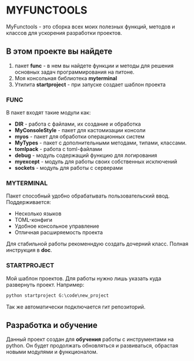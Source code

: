 # MYFUNCTOOLS

MyFunctools - это сборка всех моих полезных функций, методов и классов для ускорения разработки проектов.

## В этом проекте вы найдете

1. пакет **func** - в нем вы найдете функции и методы для решения основных задач программирования на питоне.
2. Моя консольная библиотека **myterminal**
3. Утилита **startproject** - при запуске создает шаблон проекта

### FUNC

В пакет входят такие модули как:

- **DIR** - работа с файлами, их создание и обработка
- **MyConsoleStyle** - пакет для кастомизации консоли
- **myos** - пакет для обработки операционных систем
- **MyTypes** - пакет с дополнительными методами, типами, классами.
- **tomlpack** - работа с toml-файлами
- **debug** - модуль содержащий функцию для логирования
- **myexcept** - модуль для работы своих собственных исключений
- **sockets** - модуль для работы с серверами

### MYTERMINAL

Пакет способный удобно обрабатывать пользовательский ввод.
Поддерживается:

- Несколько языков
- TOML-конфиги
- Удобное консольное управление
- Отличная расширяемость проекта

Для стабильной работы рекоменндую создать дочерний класс. Полная инструкция в __doc__.

### STARTPROJECT

Мой шаблон проектов. Для работы нужно лишь указать куда развернуть проект. Например:

```cmd
python startproject G:\code\new_project
```

Так же автоматически подключается гит репозиторий.

## Разработка и обучение

Данный проект создан для **обучения** работы с инструментами на python. Он будет продолжать обновляться и развиваться, обрастая новыми модулями и функционалом.
